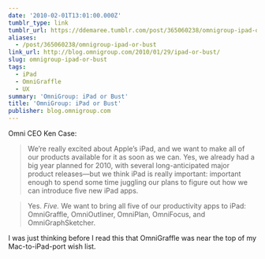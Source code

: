 ```yaml
---
date: '2010-02-01T13:01:00.000Z'
tumblr_type: link
tumblr_url: https://ddemaree.tumblr.com/post/365060238/omnigroup-ipad-or-bust
aliases:
  - /post/365060238/omnigroup-ipad-or-bust
link_url: http://blog.omnigroup.com/2010/01/29/ipad-or-bust/
slug: omnigroup-ipad-or-bust
tags:
  - iPad
  - OmniGraffle
  - UX
summary: 'OmniGroup: iPad or Bust'
title: 'OmniGroup: iPad or Bust'
publisher: blog.omnigroup.com
---
```


Omni CEO Ken Case:

> We’re really excited about Apple’s iPad, and we want to make all of our products available for it as soon as we can.  Yes, we already had a big year planned for 2010, with several long-anticipated major product releases—but we think iPad is really important:  important enough to spend some time juggling our plans to figure out how we can introduce five new iPad apps.

> Yes.  _Five._  We want to bring all five of our productivity apps to iPad:  OmniGraffle, OmniOutliner, OmniPlan, OmniFocus, and OmniGraphSketcher.

I was just thinking before I read this that OmniGraffle was near the top of my Mac-to-iPad-port wish list.